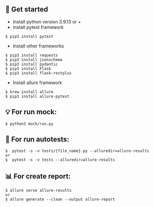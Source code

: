 ## 🏁 Get started

- Install python version 3.9.13 or +
- Install pytest framework
```
$ pip3 install pytest
```

- Install other frameworks
```
$ pip3 install requests
$ pip3 install jsonschema
$ pip3 install pydantic
$ pip3 install Flask
$ pip3 install flask-restplus

```
- Install allure framework
```
$ brew install allure
$ pip3 install allure-pytest
```
## 💡 For run mock:
```
$ python3 mock/run.py
```

## 🚀 For run autotests:
```
$  pytest -s -v tests/{file_name}.py --alluredir=allure-results
or
$  pytest -s -v tests --alluredir=allure-results
```

## 📊 For create report:
```
$ allure serve allure-results
or
$ allure generate --clean --output allure-report
```